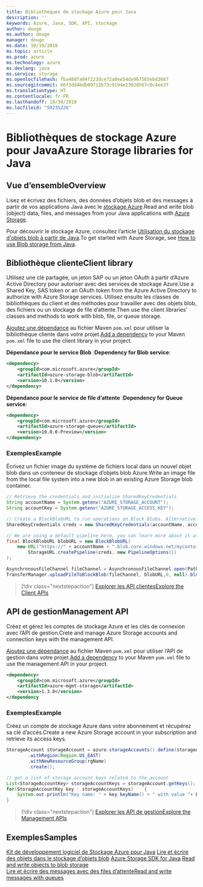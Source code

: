 ```yaml
---
title: Bibliothèques de stockage Azure pour Java
description: ''
keywords: Azure, Java, SDK, API, stockage
author: douge
ms.author: douge
manager: douge
ms.date: 10/19/2018
ms.topic: article
ms.prod: azure
ms.technology: azure
ms.devlang: java
ms.service: storage
ms.openlocfilehash: fba48dfa04f223dce72a0ee54da967565ebd3687
ms.sourcegitcommit: 66f3dd4bdb09712b73c9194e23028567c0c4ee3f
ms.translationtype: HT
ms.contentlocale: fr-FR
ms.lasthandoff: 10/30/2018
ms.locfileid: "50235226"
---
```

# <a name="azure-storage-libraries-for-java"></a><span data-ttu-id="20148-103">Bibliothèques de stockage Azure pour Java</span><span class="sxs-lookup"><span data-stu-id="20148-103">Azure Storage libraries for Java</span></span>

## <a name="overview"></a><span data-ttu-id="20148-104">Vue d’ensemble</span><span class="sxs-lookup"><span data-stu-id="20148-104">Overview</span></span>

<span data-ttu-id="20148-105">Lisez et écrivez des fichiers, des données d’objets blob et des messages à partir de vos applications Java avec le [stockage Azure](/azure/storage/storage-introduction).</span><span class="sxs-lookup"><span data-stu-id="20148-105">Read and write blob (object) data, files, and messages from your Java applications with [Azure Storage](/azure/storage/storage-introduction).</span></span>

<span data-ttu-id="20148-106">Pour découvrir le stockage Azure, consultez l’article [Utilisation du stockage d'objets blob à partir de Java](/azure/storage/blobs/storage-quickstart-blobs-java-v10).</span><span class="sxs-lookup"><span data-stu-id="20148-106">To get started with Azure Storage, see [How to use Blob storage from Java](/azure/storage/blobs/storage-quickstart-blobs-java-v10).</span></span>

## <a name="client-library"></a><span data-ttu-id="20148-107">Bibliothèque cliente</span><span class="sxs-lookup"><span data-stu-id="20148-107">Client library</span></span>

<span data-ttu-id="20148-108">Utilisez une clé partagée, un jeton SAP ou un jeton OAuth à partir d’Azure Active Directory pour autoriser avec des services de stockage Azure.</span><span class="sxs-lookup"><span data-stu-id="20148-108">Use a Shared Key, SAS token or an OAuth token from the Azure Active Directory to authorize with Azure Storage services.</span></span> <span data-ttu-id="20148-109">Utilisez ensuite les classes de bibliothèques du client et des méthodes pour travailler avec des objets blob, des fichiers ou un stockage de file d’attente.</span><span class="sxs-lookup"><span data-stu-id="20148-109">Then use the client libraries' classes and methods to work with blob, file, or queue storage.</span></span> 

<span data-ttu-id="20148-110">[Ajoutez une dépendance](https://maven.apache.org/guides/getting-started/index.html#How_do_I_use_external_dependencies) au fichier Maven `pom.xml` pour utiliser la bibliothèque cliente dans votre projet.</span><span class="sxs-lookup"><span data-stu-id="20148-110">[Add a dependency](https://maven.apache.org/guides/getting-started/index.html#How_do_I_use_external_dependencies) to your Maven `pom.xml` file to use the client library in your project.</span></span>   

<span data-ttu-id="20148-111">**Dépendance pour le service Blob** :</span><span class="sxs-lookup"><span data-stu-id="20148-111">**Dependency for Blob service**:</span></span>
```XML
<dependency>
    <groupId>com.microsoft.azure</groupId>
    <artifactId>azure-storage-blob</artifactId>
    <version>10.1.0</version>
</dependency>
```

<span data-ttu-id="20148-112">**Dépendance pour le service de file d’attente** :</span><span class="sxs-lookup"><span data-stu-id="20148-112">**Dependency for Queue service**:</span></span>
```XML
<dependency>
    <groupId>com.microsoft.azure</groupId>
    <artifactId>azure-storage-queue</artifactId>
    <version>10.0.0-Preview</version>
</dependency>
```


### <a name="example"></a><span data-ttu-id="20148-113">Exemples</span><span class="sxs-lookup"><span data-stu-id="20148-113">Example</span></span>

<span data-ttu-id="20148-114">Écrivez un fichier image du système de fichiers local dans un nouvel objet blob dans un conteneur de stockage d’objets blob Azure.</span><span class="sxs-lookup"><span data-stu-id="20148-114">Write an image file from the local file system into a new blob in an existing Azure Storage blob container.</span></span>


```java
// Retrieve the credentials and initialize SharedKeyCredentials
String accountName = System.getenv("AZURE_STORAGE_ACCOUNT");
String accountKey = System.getenv("AZURE_STORAGE_ACCESS_KEY");

// Create a BlockBlobURL to run operations on Block Blobs. Alternatively create a ServiceURL, or ContainerURL for operations on Blob service, and Blob containers
SharedKeyCredentials creds = new SharedKeyCredentials(accountName, accountKey);

// We are using a default pipeline here, you can learn more about it at https://github.com/Azure/azure-storage-java/wiki/Azure-Storage-Java-V10-Overview
final BlockBlobURL blobURL = new BlockBlobURL(
    new URL("https://" + accountName + ".blob.core.windows.net/mycontainer/myimage.jpg"), 
        StorageURL.createPipeline(creds, new PipelineOptions())
);

AsynchronousFileChannel fileChannel = AsynchronousFileChannel.open(Paths.get("myimage.jpg"));
TransferManager.uploadFileToBlockBlob(fileChannel, blobURL,0, null).blockingGet();
```

> [!div class="nextstepaction"]
> [<span data-ttu-id="20148-115">Explorer les API clientes</span><span class="sxs-lookup"><span data-stu-id="20148-115">Explore the Client APIs</span></span>](/java/api/overview/azure/storage/client)

## <a name="management-api"></a><span data-ttu-id="20148-116">API de gestion</span><span class="sxs-lookup"><span data-stu-id="20148-116">Management API</span></span>

<span data-ttu-id="20148-117">Créez et gérez les comptes de stockage Azure et les clés de connexion avec l’API de gestion.</span><span class="sxs-lookup"><span data-stu-id="20148-117">Crete and manage Azure Storage accounts and connection keys with the management API.</span></span>

<span data-ttu-id="20148-118">[Ajoutez une dépendance](https://maven.apache.org/guides/getting-started/index.html#How_do_I_use_external_dependencies) au fichier Maven `pom.xml` pour utiliser l’API de gestion dans votre projet.</span><span class="sxs-lookup"><span data-stu-id="20148-118">[Add a dependency](https://maven.apache.org/guides/getting-started/index.html#How_do_I_use_external_dependencies) to your Maven `pom.xml` file to use the management API in your project.</span></span>  

```XML
<dependency>
    <groupId>com.microsoft.azure</groupId>
    <artifactId>azure-mgmt-storage</artifactId>
    <version>1.3.0</version>
</dependency
```   

### <a name="example"></a><span data-ttu-id="20148-119">Exemples</span><span class="sxs-lookup"><span data-stu-id="20148-119">Example</span></span>

<span data-ttu-id="20148-120">Créez un compte de stockage Azure dans votre abonnement et récupérez sa clé d’accès.</span><span class="sxs-lookup"><span data-stu-id="20148-120">Create a new Azure Storage account in your subscription and retrieve its access keys.</span></span>

```java
StorageAccount storageAccount = azure.storageAccounts().define(storageAccountName)
        .withRegion(Region.US_EAST)
        .withNewResourceGroup(rgName)
        .create();

// get a list of storage account keys related to the account
List<StorageAccountKey> storageAccountKeys = storageAccount.getKeys();
for(StorageAccountKey key : storageAccountKeys)    {
    System.out.println("Key name: " + key.keyName() + " with value "+ key.value());
}
```

> [!div class="nextstepaction"]
> [<span data-ttu-id="20148-121">Explorer les API de gestion</span><span class="sxs-lookup"><span data-stu-id="20148-121">Explore the Management APIs</span></span>](/java/api/overview/azure/storage/management)


## <a name="samples"></a><span data-ttu-id="20148-122">Exemples</span><span class="sxs-lookup"><span data-stu-id="20148-122">Samples</span></span>

<span data-ttu-id="20148-123">[Kit de développement logiciel de Stockage Azure pour Java](https://github.com/azure/azure-storage-java)
[Lire et écrire des objets dans le stockage d’objets blob](https://github.com/Azure-Samples/storage-blobs-java-v10-quickstart) </span><span class="sxs-lookup"><span data-stu-id="20148-123">[Azure Storage SDK for Java](https://github.com/azure/azure-storage-java)
[Read and write objects to blob storage](https://github.com/Azure-Samples/storage-blobs-java-v10-quickstart) </span></span>  
[<span data-ttu-id="20148-124">Lire et écrire des messages avec des files d’attente</span><span class="sxs-lookup"><span data-stu-id="20148-124">Read and write messages with queues</span></span>](https://github.com/Azure-Samples/storage-queue-java-getting-started)   
